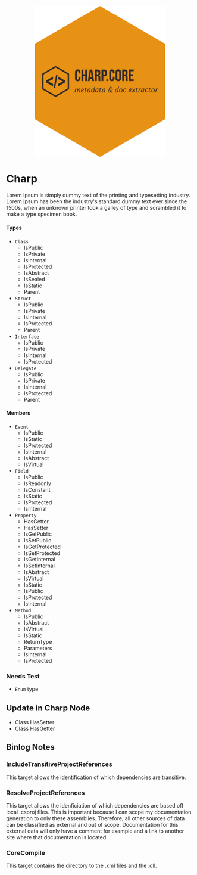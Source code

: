 <p align="center">
  <img src="./docs/media/charp-core-logo.png" style="width: 350px;margin-left: auto;margin-right: auto;">
</p>

# Charp

Lorem Ipsum is simply dummy text of the printing and typesetting industry. Lorem Ipsum has been the industry's standard dummy text ever since the 1500s, when an unknown printer took a galley of type and scrambled it to make a type specimen book. 

#### Types

- `Class`
  - IsPublic
  - IsPrivate
  - IsInternal
  - IsProtected
  - IsAbstract
  - IsSealed
  - IsStatic
  - Parent
- `Struct`
  - IsPublic
  - IsPrivate
  - IsInternal
  - IsProtected
  - Parent
- `Interface`
  - IsPublic
  - IsPrivate
  - IsInternal
  - IsProtected
- `Delegate`
  - IsPublic
  - IsPrivate
  - IsInternal
  - IsProtected
  - Parent

#### Members

- `Event`
  - IsPublic
  - IsStatic
  - IsProtected
  - IsInternal
  - IsAbstract
  - IsVirtual
- `Field`
  - IsPublic
  - IsReadonly
  - IsConstant
  - IsStatic
  - IsProtected
  - IsInternal
- `Property`
  - HasGetter
  - HasSetter
  - IsGetPublic
  - IsSetPublic
  - IsGetProtected
  - IsSetProtected
  - IsGetInternal
  - IsSetInternal
  - IsAbstract
  - IsVirtual
  - IsStatic
  - IsPublic
  - IsProtected
  - IsInternal
- `Method`
  - IsPublic
  - IsAbstract
  - IsVirtual
  - IsStatic
  - ReturnType
  - Parameters
  - IsInternal
  - IsProtected

### Needs Test

- `Enum` type


## Update in Charp Node

- Class HasSetter
- Class HasGetter


## Binlog Notes

### IncludeTransitiveProjectReferences

This target allows the identification of which dependencies are transitive.

### ResolveProjectReferences

This target allows the idenficiation of which dependencies are based off local .csproj files. This is important because I can scope my documentation generation to only these assemblies. Therefore, all other sources of data can be classified as external and out of scope. Documentation for this external data will only have a comment for example and a link to another site where that documentation is located.

### CoreCompile

This target contains the directory to the .xml files and the .dll.

